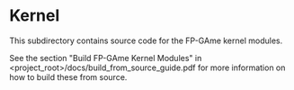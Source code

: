 # Kernel
This subdirectory contains source code for the FP-GAme kernel modules.

See the section "Build FP-GAme Kernel Modules" in <project_root>/docs/build_from_source_guide.pdf
for more information on how to build these from source.
